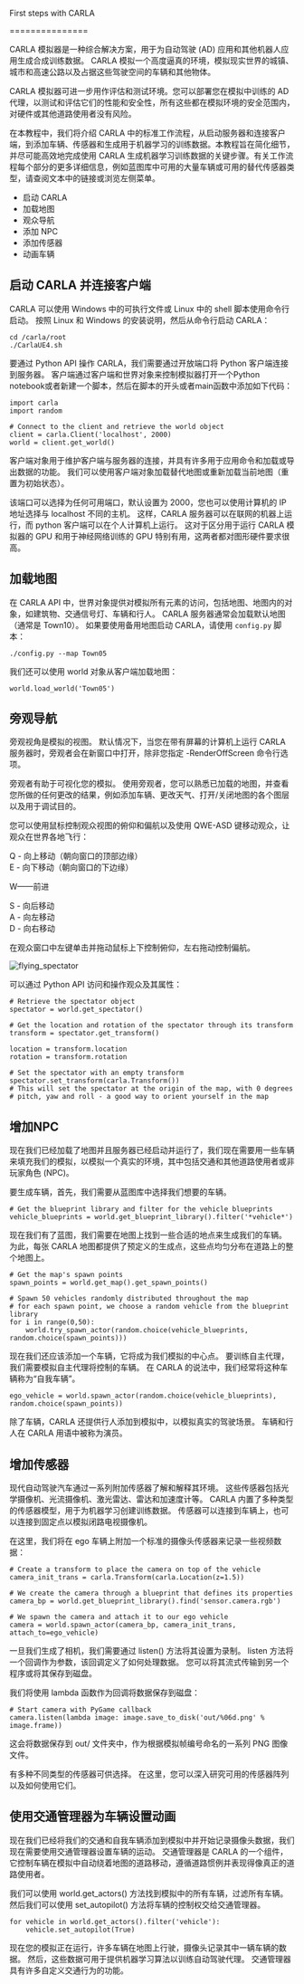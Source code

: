 First steps with CARLA

===============

CARLA 模拟器是一种综合解决方案，用于为自动驾驶 (AD) 应用和其他机器人应用生成合成训练数据。 CARLA 模拟一个高度逼真的环境，模拟现实世界的城镇、城市和高速公路以及占据这些驾驶空间的车辆和其他物体。

CARLA 模拟器可进一步用作评估和测试环境。您可以部署您在模拟中训练的 AD 代理，以测试和评估它们的性能和安全性，所有这些都在模拟环境的安全范围内，对硬件或其他道路使用者没有风险。

在本教程中，我们将介绍 CARLA 中的标准工作流程，从启动服务器和连接客户端，到添加车辆、传感器和生成用于机器学习的训练数据。本教程旨在简化细节，并尽可能高效地完成使用 CARLA 生成机器学习训练数据的关键步骤。有关工作流程每个部分的更多详细信息，例如蓝图库中可用的大量车辆或可用的替代传感器类型，请查阅文本中的链接或浏览左侧菜单。

*   启动 CARLA
*   加载地图
*   观众导航
*   添加 NPC
*   添加传感器
*   动画车辆

启动 CARLA 并连接客户端
---------------

CARLA 可以使用 Windows 中的可执行文件或 Linux 中的 shell 脚本使用命令行启动。 按照 Linux 和 Windows 的安装说明，然后从命令行启动 CARLA：

    cd /carla/root
    ./CarlaUE4.sh

要通过 Python API 操作 CARLA，我们需要通过开放端口将 Python 客户端连接到服务器。 客户端通过客户端和世界对象来控制模拟器打开一个Python notebook或者新建一个脚本，然后在脚本的开头或者main函数中添加如下代码：

    import carla
    import random
    
    # Connect to the client and retrieve the world object
    client = carla.Client('localhost', 2000)
    world = client.get_world()

客户端对象用于维护客户端与服务器的连接，并具有许多用于应用命令和加载或导出数据的功能。 我们可以使用客户端对象加载替代地图或重新加载当前地图（重置为初始状态）。

该端口可以选择为任何可用端口，默认设置为 2000，您也可以使用计算机的 IP 地址选择与 localhost 不同的主机。 这样，CARLA 服务器可以在联网的机器上运行，而 python 客户端可以在个人计算机上运行。 这对于区分用于运行 CARLA 模拟器的 GPU 和用于神经网络训练的 GPU 特别有用，这两者都对图形硬件要求很高。

加载地图
----

在 CARLA API 中，世界对象提供对模拟所有元素的访问，包括地图、地图内的对象，如建筑物、交通信号灯、车辆和行人。 CARLA 服务器通常会加载默认地图（通常是 Town10）。 如果要使用备用地图启动 CARLA，请使用 `config.py` 脚本：

    ./config.py --map Town05 

我们还可以使用 world 对象从客户端加载地图：

    world.load_world('Town05')

旁观导航
----

旁观视角是模拟的视图。 默认情况下，当您在带有屏幕的计算机上运行 CARLA 服务器时，旁观者会在新窗口中打开，除非您指定 -RenderOffScreen 命令行选项。

旁观者有助于可视化您的模拟。 使用旁观者，您可以熟悉已加载的地图，并查看您所做的任何更改的结果，例如添加车辆、更改天气、打开/关闭地图的各个图层以及用于调试目的。

您可以使用鼠标控制观众视图的俯仰和偏航以及使用 QWE-ASD 键移动观众，让观众在世界各地飞行：

Q - 向上移动（朝向窗口的顶部边缘）  
E - 向下移动（朝向窗口的下边缘）

W——前进

S - 向后移动  
A - 向左移动  
D - 向右移动

在观众窗口中左键单击并拖动鼠标上下控制俯仰，左右拖动控制偏航。

![flying_spectator](https://carla.readthedocs.io/en/latest/img/tuto_G_getting_started/flying_spectator.gif)

可以通过 Python API 访问和操作观众及其属性：

    # Retrieve the spectator object
    spectator = world.get_spectator()
    
    # Get the location and rotation of the spectator through its transform
    transform = spectator.get_transform()
    
    location = transform.location
    rotation = transform.rotation
    
    # Set the spectator with an empty transform
    spectator.set_transform(carla.Transform())
    # This will set the spectator at the origin of the map, with 0 degrees
    # pitch, yaw and roll - a good way to orient yourself in the map
    

增加NPC
-----

现在我们已经加载了地图并且服务器已经启动并运行了，我们现在需要用一些车辆来填充我们的模拟，以模拟一个真实的环境，其中包括交通和其他道路使用者或非玩家角色 (NPC)。

要生成车辆，首先，我们需要从蓝图库中选择我们想要的车辆。

    # Get the blueprint library and filter for the vehicle blueprints
    vehicle_blueprints = world.get_blueprint_library().filter('*vehicle*')

现在我们有了蓝图，我们需要在地图上找到一些合适的地点来生成我们的车辆。 为此，每张 CARLA 地图都提供了预定义的生成点，这些点均匀分布在道路上的整个地图上。

    # Get the map's spawn points
    spawn_points = world.get_map().get_spawn_points()
    
    # Spawn 50 vehicles randomly distributed throughout the map 
    # for each spawn point, we choose a random vehicle from the blueprint library
    for i in range(0,50):
        world.try_spawn_actor(random.choice(vehicle_blueprints, random.choice(spawn_points)))

现在我们还应该添加一个车辆，它将成为我们模拟的中心点。 要训练自主代理，我们需要模拟自主代理将控制的车辆。 在 CARLA 的说法中，我们经常将这种车辆称为“自我车辆”。

    ego_vehicle = world.spawn_actor(random.choice(vehicle_blueprints), random.choice(spawn_points))

除了车辆，CARLA 还提供行人添加到模拟中，以模拟真实的驾驶场景。 车辆和行人在 CARLA 用语中被称为演员。

增加传感器
-----

现代自动驾驶汽车通过一系列附加传感器了解和解释其环境。 这些传感器包括光学摄像机、光流摄像机、激光雷达、雷达和加速度计等。 CARLA 内置了多种类型的传感器模型，用于为机器学习创建训练数据。 传感器可以连接到车辆上，也可以连接到固定点以模拟闭路电视摄像机。

在这里，我们将在 ego 车辆上附加一个标准的摄像头传感器来记录一些视频数据：

    # Create a transform to place the camera on top of the vehicle
    camera_init_trans = carla.Transform(carla.Location(z=1.5))
    
    # We create the camera through a blueprint that defines its properties
    camera_bp = world.get_blueprint_library().find('sensor.camera.rgb')
    
    # We spawn the camera and attach it to our ego vehicle
    camera = world.spawn_actor(camera_bp, camera_init_trans, attach_to=ego_vehicle)

一旦我们生成了相机，我们需要通过 listen() 方法将其设置为录制。 listen 方法将一个回调作为参数，该回调定义了如何处理数据。 您可以将其流式传输到另一个程序或将其保存到磁盘。

我们将使用 lambda 函数作为回调将数据保存到磁盘：

    # Start camera with PyGame callback
    camera.listen(lambda image: image.save_to_disk('out/%06d.png' % image.frame))

这会将数据保存到 out/ 文件夹中，作为根据模拟帧编号命名的一系列 PNG 图像文件。

有多种不同类型的传感器可供选择。 在这里，您可以深入研究可用的传感器阵列以及如何使用它们。

使用交通管理器为车辆设置动画
--------------

现在我们已经将我们的交通和自我车辆添加到模拟中并开始记录摄像头数据，我们现在需要使用交通管理器设置车辆的运动。 交通管理器是 CARLA 的一个组件，它控制车辆在模拟中自动绕着地图的道路移动，遵循道路惯例并表现得像真正的道路使用者。

我们可以使用 world.get\_actors() 方法找到模拟中的所有车辆，过滤所有车辆。 然后我们可以使用 set\_autopilot() 方法将车辆的控制权交给交通管理器。

    for vehicle in world.get_actors().filter('vehicle'):
        vehicle.set_autopilot(True)

现在您的模拟正在运行，许多车辆在地图上行驶，摄像头记录其中一辆车辆的数据。 然后，这些数据可用于提供机器学习算法以训练自动驾驶代理。 交通管理器具有许多自定义交通行为的功能。



